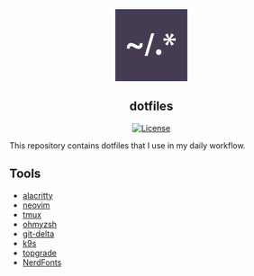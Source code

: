 <div align="center">

<img alt="dotfiles logo" src="assets/dotfile.png">
<h2 align="center">dotfiles</h2>

[![License](https://img.shields.io/badge/License-MIT-b5dc10?style=flat-square)](https://opensource.org/licenses/MIT)

</div>

This repository contains dotfiles that I use in my daily workflow.

## Tools

- [alacritty](https://github.com/alacritty/alacritty)
- [neovim](https://github.com/neovim/neovim)
- [tmux](https://github.com/tmux/tmux)
- [ohmyzsh](https://github.com/ohmyzsh/ohmyzsh)
- [git-delta](https://github.com/dandavison/delta)
- [k9s](https://k9scli.io/)
- [topgrade](https://github.com/topgrade-rs/topgrade)
- [NerdFonts](https://www.nerdfonts.com/)
